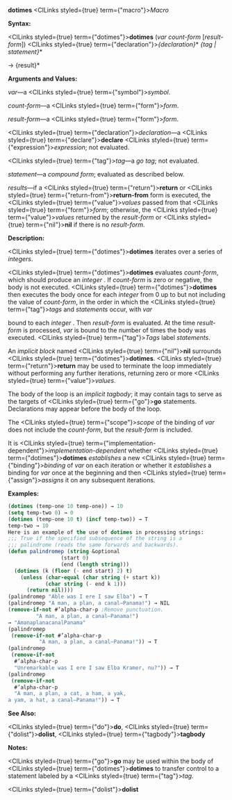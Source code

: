 **dotimes** <ClLinks styled={true} term={"macro"}><i>Macro</i></ClLinks> 



**Syntax:** 



<ClLinks styled={true} term={"dotimes"}><b>dotimes</b></ClLinks> (*var count-form* [*result-form*]) <ClLinks styled={true} term={"declaration"}><i>\{declaration\}</i></ClLinks>\* *\{tag | statement\}*\* 



→ \{result\}\* 



**Arguments and Values:** 



*var*—a <ClLinks styled={true} term={"symbol"}><i>symbol</i></ClLinks>. 



*count-form*—a <ClLinks styled={true} term={"form"}><i>form</i></ClLinks>. 



*result-form*—a <ClLinks styled={true} term={"form"}><i>form</i></ClLinks>. 



<ClLinks styled={true} term={"declaration"}><i>declaration</i></ClLinks>—a <ClLinks styled={true} term={"declare"}><b>declare</b></ClLinks> <ClLinks styled={true} term={"expression"}><i>expression</i></ClLinks>; not evaluated. 



<ClLinks styled={true} term={"tag"}><i>tag</i></ClLinks>—a *go tag*; not evaluated. 



*statement*—a *compound form*; evaluated as described below. 



*results*—if a <ClLinks styled={true} term={"return"}><b>return</b></ClLinks> or <ClLinks styled={true} term={"return-from"}><b>return-from</b></ClLinks> form is executed, the <ClLinks styled={true} term={"value"}><i>values</i></ClLinks> passed from that <ClLinks styled={true} term={"form"}><i>form</i></ClLinks>; otherwise, the <ClLinks styled={true} term={"value"}><i>values</i></ClLinks> returned by the *result-form* or <ClLinks styled={true} term={"nil"}><b>nil</b></ClLinks> if there is no *result-form*. 



**Description:** 



<ClLinks styled={true} term={"dotimes"}><b>dotimes</b></ClLinks> iterates over a series of *integers*. 



<ClLinks styled={true} term={"dotimes"}><b>dotimes</b></ClLinks> evaluates *count-form*, which should produce an *integer* . If *count-form* is zero or negative, the body is not executed. <ClLinks styled={true} term={"dotimes"}><b>dotimes</b></ClLinks> then executes the body once for each *integer* from 0 up to but not including the value of *count-form*, in the order in which the <ClLinks styled={true} term={"tag"}><i>tags</i></ClLinks> and *statements* occur, with *var* 



bound to each *integer* . Then *result-form* is evaluated. At the time *result-form* is processed, *var* is bound to the number of times the body was executed. <ClLinks styled={true} term={"tag"}><i>Tags</i></ClLinks> label *statements*. 



An *implicit block* named <ClLinks styled={true} term={"nil"}><b>nil</b></ClLinks> surrounds <ClLinks styled={true} term={"dotimes"}><b>dotimes</b></ClLinks>. <ClLinks styled={true} term={"return"}><b>return</b></ClLinks> may be used to terminate the loop immediately without performing any further iterations, returning zero or more <ClLinks styled={true} term={"value"}><i>values</i></ClLinks>. 



The body of the loop is an *implicit tagbody*; it may contain tags to serve as the targets of <ClLinks styled={true} term={"go"}><b>go</b></ClLinks> statements. Declarations may appear before the body of the loop. 



The <ClLinks styled={true} term={"scope"}><i>scope</i></ClLinks> of the binding of *var* does not include the *count-form*, but the *result-form* is included. 



It is <ClLinks styled={true} term={"implementation-dependent"}><i>implementation-dependent</i></ClLinks> whether <ClLinks styled={true} term={"dotimes"}><b>dotimes</b></ClLinks> *establishes* a new <ClLinks styled={true} term={"binding"}><i>binding</i></ClLinks> of *var* on each iteration or whether it *establishes* a binding for *var* once at the beginning and then <ClLinks styled={true} term={"assign"}><i>assigns</i></ClLinks> it on any subsequent iterations. 







 



 



**Examples:**
```lisp
(dotimes (temp-one 10 temp-one)) → 10 
(setq temp-two 0) → 0 
(dotimes (temp-one 10 t) (incf temp-two)) → T 
temp-two → 10 
Here is an example of the use of dotimes in processing strings: 
;;; True if the specified subsequence of the string is a 
;;; palindrome (reads the same forwards and backwards). 
(defun palindromep (string &optional 
			     (start 0) 
			     (end (length string))) 
  (dotimes (k (floor (- end start) 2) t) 
    (unless (char-equal (char string (+ start k)) 
			(char string (- end k 1))) 
      (return nil)))) 
(palindromep "Able was I ere I saw Elba") → T 
(palindromep "A man, a plan, a canal–Panama!") → NIL 
(remove-if-not #’alpha-char-p ;Remove punctuation. 
		 "A man, a plan, a canal–Panama!") 
→ "AmanaplanacanalPanama" 
(palindromep 
 (remove-if-not #’alpha-char-p 
		  "A man, a plan, a canal–Panama!")) → T 
(palindromep 
 (remove-if-not 
  #’alpha-char-p 
  "Unremarkable was I ere I saw Elba Kramer, nu?")) → T 
(palindromep 
 (remove-if-not 
  #’alpha-char-p 
  "A man, a plan, a cat, a ham, a yak, 
a yam, a hat, a canal–Panama!")) → T 
```
**See Also:** 



<ClLinks styled={true} term={"do"}><b>do</b></ClLinks>, <ClLinks styled={true} term={"dolist"}><b>dolist</b></ClLinks>, <ClLinks styled={true} term={"tagbody"}><b>tagbody</b></ClLinks> 



**Notes:** 



<ClLinks styled={true} term={"go"}><b>go</b></ClLinks> may be used within the body of <ClLinks styled={true} term={"dotimes"}><b>dotimes</b></ClLinks> to transfer control to a statement labeled by a <ClLinks styled={true} term={"tag"}><i>tag</i></ClLinks>. 



 



 



<ClLinks styled={true} term={"dolist"}><b>dolist</b></ClLinks> 




